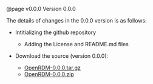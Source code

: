 @page v0.0.0 Version 0.0.0

The details of changes in the 0.0.0 version is as follows:

+ Intitializing the github repository
   - Adding the License and README.md files

+ Download the source (version 0.0.0):
   - [OpenRDM-0.0.0.tar.gz](https://github.com/SinaMostafanejad/OpenRDM/archive/v0.0.0.tar.gz)
   - [OpenRDM-0.0.0.zip](https://github.com/SinaMostafanejad/OpenRDM/archive/v0.0.0.zip)
